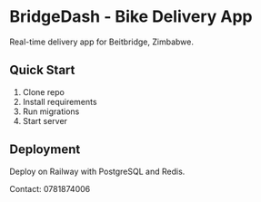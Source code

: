 # BridgeDash - Bike Delivery App

Real-time delivery app for Beitbridge, Zimbabwe.

## Quick Start

1. Clone repo
2. Install requirements
3. Run migrations
4. Start server

## Deployment

Deploy on Railway with PostgreSQL and Redis.

Contact: 0781874006